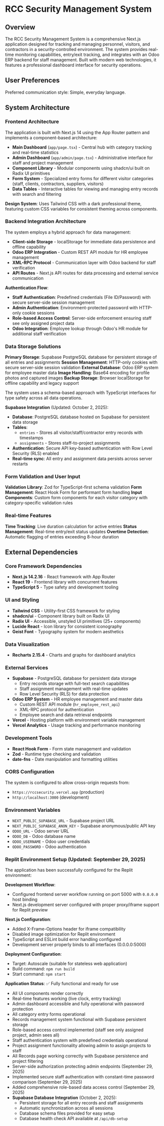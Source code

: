 # RCC Security Management System

## Overview

The RCC Security Management System is a comprehensive Next.js application designed for tracking and managing personnel, visitors, and contractors in a security-controlled environment. The system provides real-time monitoring capabilities, entry/exit tracking, and integrates with an Odoo ERP backend for staff management. Built with modern web technologies, it features a professional dashboard interface for security operations.

## User Preferences

Preferred communication style: Simple, everyday language.

## System Architecture

### Frontend Architecture
The application is built with Next.js 14 using the App Router pattern and implements a component-based architecture:

- **Main Dashboard** (`app/page.tsx`) - Central hub with category tracking and real-time statistics
- **Admin Dashboard** (`app/admin/page.tsx`) - Administrative interface for staff and project management
- **Component Library** - Modular components using shadcn/ui built on Radix UI primitives
- **Form System** - Specialized entry forms for different visitor categories (staff, clients, contractors, suppliers, visitors)
- **Data Tables** - Interactive tables for viewing and managing entry records with search and filtering

**Design System**: Uses Tailwind CSS with a dark professional theme, featuring custom CSS variables for consistent theming across components.

### Backend Integration Architecture
The system employs a hybrid approach for data management:

- **Client-side Storage** - localStorage for immediate data persistence and offline capability
- **Odoo ERP Integration** - Custom REST API module for HR employee management
- **XML-RPC Protocol** - Communication layer with Odoo backend for staff verification
- **API Routes** - Next.js API routes for data processing and external service communication

**Authentication Flow**: 
- **Staff Authentication**: Predefined credentials (File ID/Password) with secure server-side session management
- **Admin Authentication**: Environment-protected password with HTTP-only cookie sessions
- **Role-based Access Control**: Server-side enforcement ensuring staff see only assigned project data
- **Odoo Integration**: Employee lookup through Odoo's HR module for additional staff verification

### Data Storage Solutions
**Primary Storage**: Supabase PostgreSQL database for persistent storage of all entries and assignments
**Session Management**: HTTP-only cookies with secure server-side session validation
**External Database**: Odoo ERP system for employee master data
**Image Handling**: Base64 encoding for profile photos and captured images
**Backup Storage**: Browser localStorage for offline capability and legacy support

The system uses a schema-based approach with TypeScript interfaces for type safety across all data operations.

**Supabase Integration** (Updated: October 2, 2025):
- **Database**: PostgreSQL database hosted on Supabase for persistent data storage
- **Tables**: 
  - `entries` - Stores all visitor/staff/contractor entry records with timestamps
  - `assignments` - Stores staff-to-project assignments
- **Authentication**: Secure API key-based authentication with Row Level Security (RLS) enabled
- **Real-time sync**: All entry and assignment data persists across server restarts

### Form Validation and User Input
**Validation Library**: Zod for TypeScript-first schema validation
**Form Management**: React Hook Form for performant form handling
**Input Components**: Custom form components for each visitor category with category-specific validation rules

### Real-time Features
**Time Tracking**: Live duration calculation for active entries
**Status Management**: Real-time entry/exit status updates
**Overtime Detection**: Automatic flagging of entries exceeding 8-hour duration

## External Dependencies

### Core Framework Dependencies
- **Next.js 14.2.16** - React framework with App Router
- **React 19** - Frontend library with concurrent features
- **TypeScript 5** - Type safety and development tooling

### UI and Styling
- **Tailwind CSS** - Utility-first CSS framework for styling
- **shadcn/ui** - Component library built on Radix UI
- **Radix UI** - Accessible, unstyled UI primitives (25+ components)
- **Lucide React** - Icon library for consistent iconography
- **Geist Font** - Typography system for modern aesthetics

### Data Visualization
- **Recharts 2.15.4** - Charts and graphs for dashboard analytics

### External Services
- **Supabase** - PostgreSQL database for persistent data storage
  - Entry records storage with full-text search capabilities
  - Staff assignment management with real-time updates
  - Row Level Security (RLS) for data protection
- **Odoo ERP System** - HR employee management and master data
  - Custom REST API module (`hr_employee_rest_api`)
  - XML-RPC protocol for authentication
  - Employee search and data retrieval endpoints
- **Vercel** - Hosting platform with environment variable management
- **Vercel Analytics** - Usage tracking and performance monitoring

### Development Tools
- **React Hook Form** - Form state management and validation
- **Zod** - Runtime type checking and validation
- **date-fns** - Date manipulation and formatting utilities

### CORS Configuration
The system is configured to allow cross-origin requests from:
- `https://rccsecurity.vercel.app` (production)
- `http://localhost:3000` (development)

### Environment Variables
- `NEXT_PUBLIC_SUPABASE_URL` - Supabase project URL
- `NEXT_PUBLIC_SUPABASE_ANON_KEY` - Supabase anonymous/public API key
- `ODOO_URL` - Odoo server URL
- `ODOO_DB` - Odoo database name
- `ODOO_USERNAME` - Odoo user credentials
- `ODOO_PASSWORD` - Odoo authentication

### Replit Environment Setup (Updated: September 29, 2025)
The application has been successfully configured for the Replit environment:

**Development Workflow**: 
- Configured frontend server workflow running on port 5000 with `0.0.0.0` host binding
- Next.js development server configured with proper proxy/iframe support for Replit preview

**Next.js Configuration**: 
- Added X-Frame-Options header for iframe compatibility
- Disabled image optimization for Replit environment
- TypeScript and ESLint build error handling configured
- Development server properly binds to all interfaces (0.0.0.0:5000)

**Deployment Configuration**:
- Target: Autoscale (suitable for stateless web application)
- Build command: `npm run build`
- Start command: `npm start`

**Application Status**: ✅ Fully functional and ready for use
- All UI components render correctly
- Real-time features working (live clock, entry tracking)
- Admin dashboard accessible and fully operational with password protection
- All category entry forms operational
- Records management system functional with Supabase persistent storage
- Role-based access control implemented (staff see only assigned project, admin sees all)
- Staff authentication system with predefined credentials operational
- Project assignment functionality allowing admin to assign projects to staff
- All Records page working correctly with Supabase persistence and project filtering
- Server-side authorization protecting admin endpoints (September 29, 2025)
- Implemented secure staff authentication with constant-time password comparison (September 29, 2025)
- Added comprehensive role-based data access control (September 29, 2025)
- **Supabase Database Integration** (October 2, 2025):
  - Persistent storage for all entry records and staff assignments
  - Automatic synchronization across all sessions
  - Database schema files provided for easy setup
  - Database health check API available at `/api/db-setup`